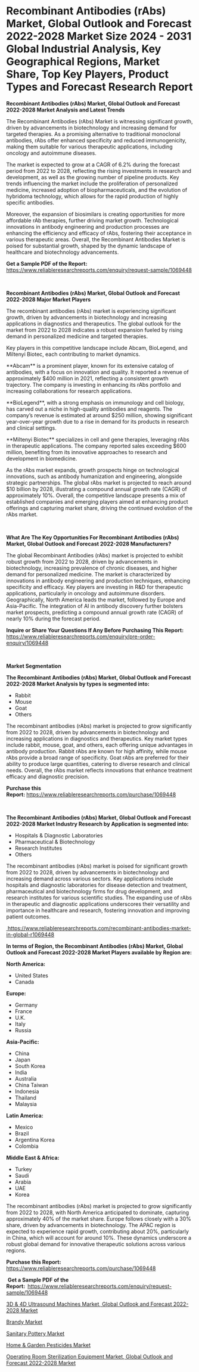 <p><h1>Recombinant Antibodies (rAbs) Market, Global Outlook and Forecast 2022-2028 Market Size 2024 - 2031 Global Industrial Analysis, Key Geographical Regions, Market Share, Top Key Players, Product Types and Forecast Research Report</h1></p><p><strong>Recombinant Antibodies (rAbs) Market, Global Outlook and Forecast 2022-2028 Market Analysis and Latest Trends</strong></p>
<p><p>The Recombinant Antibodies (rAbs) Market is witnessing significant growth, driven by advancements in biotechnology and increasing demand for targeted therapies. As a promising alternative to traditional monoclonal antibodies, rAbs offer enhanced specificity and reduced immunogenicity, making them suitable for various therapeutic applications, including oncology and autoimmune diseases. </p><p>The market is expected to grow at a CAGR of 6.2% during the forecast period from 2022 to 2028, reflecting the rising investments in research and development, as well as the growing number of pipeline products. Key trends influencing the market include the proliferation of personalized medicine, increased adoption of biopharmaceuticals, and the evolution of hybridoma technology, which allows for the rapid production of highly specific antibodies. </p><p>Moreover, the expansion of biosimilars is creating opportunities for more affordable rAb therapies, further driving market growth. Technological innovations in antibody engineering and production processes are enhancing the efficiency and efficacy of rAbs, fostering their acceptance in various therapeutic areas. Overall, the Recombinant Antibodies Market is poised for substantial growth, shaped by the dynamic landscape of healthcare and biotechnology advancements.</p></p>
<p><strong>Get a Sample PDF of the Report:&nbsp;</strong> <a href="https://www.reliableresearchreports.com/enquiry/request-sample/1069448">https://www.reliableresearchreports.com/enquiry/request-sample/1069448</a></p>
<p>&nbsp;</p>
<p><strong>Recombinant Antibodies (rAbs) Market, Global Outlook and Forecast 2022-2028 Major Market Players</strong></p>
<p><p>The recombinant antibodies (rAbs) market is experiencing significant growth, driven by advancements in biotechnology and increasing applications in diagnostics and therapeutics. The global outlook for the market from 2022 to 2028 indicates a robust expansion fueled by rising demand in personalized medicine and targeted therapies.</p><p>Key players in this competitive landscape include Abcam, BioLegend, and Miltenyi Biotec, each contributing to market dynamics. </p><p>**Abcam** is a prominent player, known for its extensive catalog of antibodies, with a focus on innovation and quality. It reported a revenue of approximately $400 million in 2021, reflecting a consistent growth trajectory. The company is investing in enhancing its rAbs portfolio and increasing collaborations for research applications.</p><p>**BioLegend**, with a strong emphasis on immunology and cell biology, has carved out a niche in high-quality antibodies and reagents. The company’s revenue is estimated at around $250 million, showing significant year-over-year growth due to a rise in demand for its products in research and clinical settings.</p><p>**Miltenyi Biotec** specializes in cell and gene therapies, leveraging rAbs in therapeutic applications. The company reported sales exceeding $600 million, benefiting from its innovative approaches to research and development in biomedicine. </p><p>As the rAbs market expands, growth prospects hinge on technological innovations, such as antibody humanization and engineering, alongside strategic partnerships. The global rAbs market is projected to reach around $10 billion by 2028, illustrating a compound annual growth rate (CAGR) of approximately 10%. Overall, the competitive landscape presents a mix of established companies and emerging players aimed at enhancing product offerings and capturing market share, driving the continued evolution of the rAbs market.</p></p>
<p>&nbsp;</p>
<p><strong>What Are The Key Opportunities For Recombinant Antibodies (rAbs) Market, Global Outlook and Forecast 2022-2028 Manufacturers?</strong></p>
<p><p>The global Recombinant Antibodies (rAbs) market is projected to exhibit robust growth from 2022 to 2028, driven by advancements in biotechnology, increasing prevalence of chronic diseases, and higher demand for personalized medicine. The market is characterized by innovations in antibody engineering and production techniques, enhancing specificity and efficacy. Key players are investing in R&D for therapeutic applications, particularly in oncology and autoimmune disorders. Geographically, North America leads the market, followed by Europe and Asia-Pacific. The integration of AI in antibody discovery further bolsters market prospects, predicting a compound annual growth rate (CAGR) of nearly 10% during the forecast period.</p></p>
<p><strong>Inquire or Share Your Questions If Any Before Purchasing This Report:</strong> <a href="https://www.reliableresearchreports.com/enquiry/pre-order-enquiry/1069448">https://www.reliableresearchreports.com/enquiry/pre-order-enquiry/1069448</a></p>
<p>&nbsp;</p>
<p><strong>Market Segmentation</strong></p>
<p><strong>The Recombinant Antibodies (rAbs) Market, Global Outlook and Forecast 2022-2028 Market Analysis by types is segmented into:</strong></p>
<p><ul><li>Rabbit</li><li>Mouse</li><li>Goat</li><li>Others</li></ul></p>
<p><p>The recombinant antibodies (rAbs) market is projected to grow significantly from 2022 to 2028, driven by advancements in biotechnology and increasing applications in diagnostics and therapeutics. Key market types include rabbit, mouse, goat, and others, each offering unique advantages in antibody production. Rabbit rAbs are known for high affinity, while mouse rAbs provide a broad range of specificity. Goat rAbs are preferred for their ability to produce large quantities, catering to diverse research and clinical needs. Overall, the rAbs market reflects innovations that enhance treatment efficacy and diagnostic precision.</p></p>
<p><strong>Purchase this Report:&nbsp;</strong><a href="https://www.reliableresearchreports.com/purchase/1069448">https://www.reliableresearchreports.com/purchase/1069448</a></p>
<p>&nbsp;</p>
<p><strong>The Recombinant Antibodies (rAbs) Market, Global Outlook and Forecast 2022-2028 Market Industry Research by Application is segmented into:</strong></p>
<p><ul><li>Hospitals & Diagnostic Laboratories</li><li>Pharmaceutical & Biotechnology</li><li>Research Institutes</li><li>Others</li></ul></p>
<p><p>The recombinant antibodies (rAbs) market is poised for significant growth from 2022 to 2028, driven by advancements in biotechnology and increasing demand across various sectors. Key applications include hospitals and diagnostic laboratories for disease detection and treatment, pharmaceutical and biotechnology firms for drug development, and research institutes for various scientific studies. The expanding use of rAbs in therapeutic and diagnostic applications underscores their versatility and importance in healthcare and research, fostering innovation and improving patient outcomes.</p></p>
<p><a href="https://www.reliableresearchreports.com/recombinant-antibodies-market-in-global-r1069448">&nbsp;https://www.reliableresearchreports.com/recombinant-antibodies-market-in-global-r1069448</a></p>
<p><strong>In terms of Region, the Recombinant Antibodies (rAbs) Market, Global Outlook and Forecast 2022-2028 Market Players available by Region are:</strong></p>
<p>
    <p> <strong> North America: </strong>
        <ul>
            <li>United States</li>
            <li>Canada</li>
        </ul>
        </p> 
    <p> <strong> Europe: </strong>
        <ul>
            <li>Germany</li>
            <li>France</li>
            <li>U.K.</li>
            <li>Italy</li>
            <li>Russia</li>
        </ul>
        </p> 
    <p> <strong> Asia-Pacific: </strong>
        <ul>
            <li>China</li>
            <li>Japan</li>
            <li>South Korea</li>
            <li>India</li>
            <li>Australia</li>
            <li>China Taiwan</li>
            <li>Indonesia</li>
            <li>Thailand</li>
            <li>Malaysia</li>
        </ul>
        </p> 
    <p> <strong> Latin America: </strong>
        <ul>
            <li>Mexico</li>
            <li>Brazil</li>
            <li>Argentina Korea</li>
            <li>Colombia</li>
        </ul>
        </p> 
    <p> <strong> Middle East & Africa: </strong>
        <ul>
            <li>Turkey</li>
            <li>Saudi</li>
            <li>Arabia</li>
            <li>UAE</li>
            <li>Korea</li>
        </ul>
    </p>
    </p>
<p><p>The recombinant antibodies (rAbs) market is projected to grow significantly from 2022 to 2028, with North America anticipated to dominate, capturing approximately 40% of the market share. Europe follows closely with a 30% share, driven by advancements in biotechnology. The APAC region is expected to experience rapid growth, contributing about 20%, particularly in China, which will account for around 10%. These dynamics underscore a robust global demand for innovative therapeutic solutions across various regions.</p></p>
<p><strong>Purchase this Report: </strong><a href="https://www.reliableresearchreports.com/purchase/1069448">https://www.reliableresearchreports.com/purchase/1069448</a></p>
<p>&nbsp;<strong>Get a Sample PDF of the Report:&nbsp;&nbsp;</strong><a href="https://www.reliableresearchreports.com/enquiry/request-sample/1069448">https://www.reliableresearchreports.com/enquiry/request-sample/1069448</a></p>
<p><strong></strong></p>
<p><p><a href="https://github.com/nathandecarvalho/Market-Research-Report-List-5/blob/main/3d-4d-ultrasound-machines-market-global-outlook-and-forecast-2022-2028-market.md">3D & 4D Ultrasound Machines Market, Global Outlook and Forecast 2022-2028 Market</a></p><p><a href="https://www.linkedin.com/pulse/global-brandy-market-trends-insights-growth-opportunities-pzl6f?trackingId=kquwv3XFKbmoW75A%2BblBHw%3D%3D">Brandy Market</a></p><p><a href="https://www.linkedin.com/pulse/global-sanitary-pottery-market-status-2024-2031-forecast-gryhe?trackingId=p%2Fz8o0izRheGqkMZK57T2A%3D%3D">Sanitary Pottery Market</a></p><p><a href="https://issuu.com/reportprime-2/docs/home-garden-pesticides-market-size-_992d45f7632f95">Home & Garden Pesticides Market</a></p><p><a href="https://github.com/julyju69/Market-Research-Report-List-5/blob/main/operating-room-sterilization-equipment-market-global-outlook-and-forecast-2022-2028-market.md">Operating Room Sterilization Equipment Market, Global Outlook and Forecast 2022-2028 Market</a></p></p>